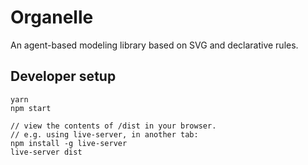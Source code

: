 # Organelle

An agent-based modeling library based on SVG and declarative rules.

## Developer setup

    yarn
    npm start

    // view the contents of /dist in your browser.
    // e.g. using live-server, in another tab:
    npm install -g live-server
    live-server dist
